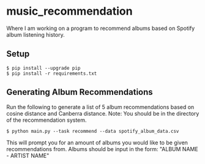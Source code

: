 # music_recommendation
Where I am working on a program to recommend albums based on Spotify album listening history.
## Setup

```console
$ pip install --upgrade pip
$ pip install -r requirements.txt
```

## Generating Album Recommendations

Run the following to generate a list of 5 album recommendations based on cosine distance and Canberra distance.
Note: You should be in the directory of the recommendation system.
```console
$ python main.py --task recommend --data spotify_album_data.csv

```
This will prompt you for an amount of albums you would like to be given recommendations from.
Albums should be input in the form: 
"ALBUM NAME - ARTIST NAME"
